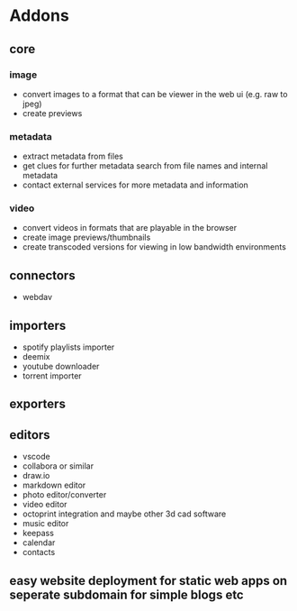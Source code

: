 # Addons

## core

### image

-   convert images to a format that can be viewer in the web ui (e.g. raw to jpeg)
-   create previews

### metadata

-   extract metadata from files
-   get clues for further metadata search from file names and internal metadata
-   contact external services for more metadata and information

### video

-   convert videos in formats that are playable in the browser
-   create image previews/thumbnails
-   create transcoded versions for viewing in low bandwidth environments

## connectors

-   webdav

## importers

-   spotify playlists importer
-   deemix
-   youtube downloader
-   torrent importer

## exporters

## editors

-   vscode
-   collabora or similar
-   draw.io
-   markdown editor
-   photo editor/converter
-   video editor
-   octoprint integration and maybe other 3d cad software
-   music editor
-   keepass
-   calendar
-   contacts

## easy website deployment for static web apps on seperate subdomain for simple blogs etc
